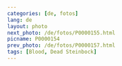 ```yaml
---
categories: [de, fotos]
lang: de
layout: photo
next_photo: /de/fotos/P0000155.html
picname: P0000154
prev_photo: /de/fotos/P0000157.html
tags: [Blood, Dead Steinbock]
---
```

